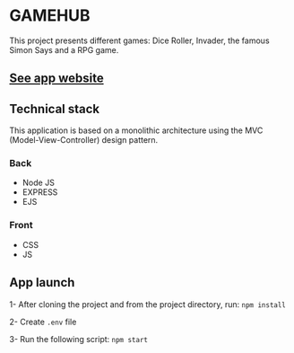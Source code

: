 # GAMEHUB

This project presents different games: Dice Roller, Invader, the famous Simon Says and a RPG game.

## [See app website]()

## Technical stack

This application is based on a monolithic architecture using the MVC (Model-View-Controller) design pattern.

### Back
- Node JS
- EXPRESS
- EJS

### Front
- CSS
- JS

## App launch

1- After cloning the project and from the project directory, run: `npm install`

2- Create `.env` file

3- Run the following script: `npm start`
